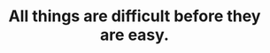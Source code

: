 ---
title: "All things are difficult before they are easy."
type: quote
attribution: "Thomas Fuller"
related:
  - Thomas_Fuller.jpg
  - Thomas Fuller - Wikipedia
tags:
  - Thomas Fuller
  - Quote
  - Rise Strong
  - Survive
---